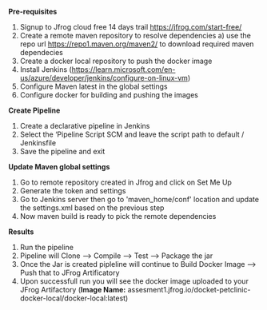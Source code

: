 **Pre-requisites**

1. Signup to Jfrog cloud free 14 days trail https://jfrog.com/start-free/
2. Create a remote maven repository to resolve dependencies
   a) use the repo url https://repo1.maven.org/maven2/ to download required maven dependecies
3. Create a docker local repository to push the docker image
4. Install Jenkins (https://learn.microsoft.com/en-us/azure/developer/jenkins/configure-on-linux-vm)
5. Configure Maven latest in the global settings
6. Configure docker for building and pushing the images

**Create Pipeline**

1. Create a declarative pipeline in Jenkins 
2. Select the ‘Pipeline Script SCM and leave the script path to default / Jenkinsfile
3. Save the pipeline and exit

**Update Maven global settings** 

1. Go to remote repository created in Jfrog and click on Set Me Up
2. Generate the token and settings
3. Go to Jenkins server then go to 'maven_home/conf' location and update the settings.xml based on the previous step
4. Now maven build is ready to pick the remote dependencies

**Results**

1. Run the pipeline
2. Pipeline will Clone —> Compile —> Test —> Package the jar
3. Once the Jar is created pipleline will continue to Build Docker Image —> Push that to JFrog Artificatory
4. Upon successfull run you will see the docker image uploaded to your JFrog Artifactory
   (**Image Name:** assesment1.jfrog.io/docket-petclinic-docker-local/docker-local:latest)
